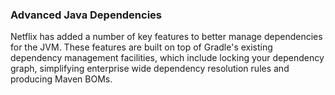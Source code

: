 ### Advanced Java Dependencies

Netflix has added a number of key features to better manage dependencies for the JVM. These features are built on top of Gradle's existing dependency management facilities, which include locking your dependency graph, simplifying enterprise wide dependency resolution rules and producing Maven BOMs.